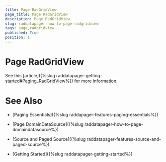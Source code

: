 ```yaml
---
title: Page RadGridView
page_title: Page RadGridView
description: Page RadGridView
slug: raddatapager-how-to-page-radgridview
tags: page,radgridview
published: True
position: 1
---
```


# Page RadGridView


See this [article]({%slug raddatapager-getting-started#Paging_RadGridView%}) for more information.

# See Also

 * [Paging Essentials]({%slug raddapager-features-paging-essentials%})

 * [Page DomainDataSource]({%slug raddatapager-how-to-page-domaindatasource%})

 * [Source and Paged Source]({%slug raddatapager-features-source-and-paged-source%})

 * [Getting Started]({%slug raddatapager-getting-started%})
